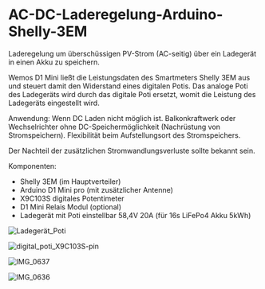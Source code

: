 # AC-DC-Laderegelung-Arduino-Shelly-3EM
Laderegelung um überschüssigen PV-Strom (AC-seitig) über ein Ladegerät in einen Akku zu speichern.

Wemos D1 Mini ließt die Leistungsdaten des Smartmeters Shelly 3EM aus und steuert damit den Widerstand eines digitalen Potis.
Das analoge Poti des Ladegeräts wird durch das digitale Poti ersetzt, womit die Leistung des Ladegeräts eingestellt wird.

Anwendung:
Wenn DC Laden nicht möglich ist.
Balkonkraftwerk oder Wechselrichter ohne DC-Speichermöglichkeit (Nachrüstung von Stromspeichern).
Flexibilität beim Aufstellungsort des Stromspeichers.

Der Nachteil der zusätzlichen Stromwandlungsverluste sollte bekannt sein. 

Komponenten:
- Shelly 3EM (im Hauptverteiler)
- Arduino D1 Mini pro (mit zusätzlicher Antenne)
- X9C103S digitales Potentimeter
- D1 Mini Relais Modul (optional)
- Ladegerät mit Poti einstellbar 58,4V 20A (für 16s LiFePo4 Akku 5kWh)

![Ladegerät_Poti](https://github.com/duese1981/AC-DC-Laderegelung-Arduino-Shelly-3EM/assets/142802395/d6074ceb-3240-4481-9419-38751acf9994)

![digital_poti_X9C103S-pin](https://github.com/duese1981/AC-DC-Laderegelung-Arduino-Shelly-3EM/assets/142802395/863944bd-d091-4ffd-a50c-a6e99d91d16f)

![IMG_0637](https://github.com/duese1981/AC-DC-Laderegelung-Arduino-Shelly-3EM/assets/142802395/8460f603-dcc0-472c-9378-143bebd9d43a)

![IMG_0636](https://github.com/duese1981/AC-DC-Laderegelung-Arduino-Shelly-3EM/assets/142802395/be203ee8-6d4d-4937-af72-0eb10eff9995)
